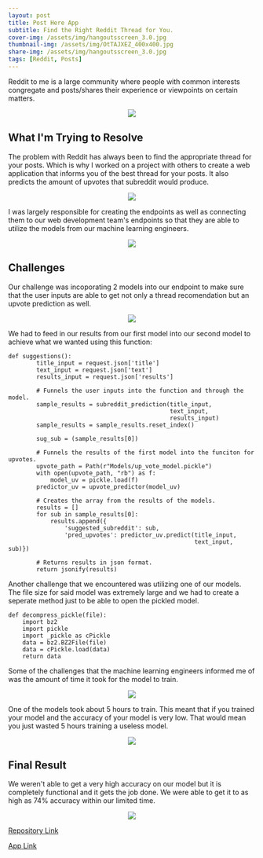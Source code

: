 ```yaml
---
layout: post
title: Post Here App
subtitle: Find the Right Reddit Thread for You.
cover-img: /assets/img/hangoutsscreen_3.0.jpg
thumbnail-img: /assets/img/OtTAJXEZ_400x400.jpg
share-img: /assets/img/hangoutsscreen_3.0.jpg
tags: [Reddit, Posts]
---
```


Reddit to me is a large community where people with common interests congregate and posts/shares their experience or viewpoints on certain matters.

<p align="center">
  <img src="https://raw.githubusercontent.com/TobyChen320/TobyChen320.github.io/master/assets/img/images.jpg">
</p>  

<h2>What I'm Trying to Resolve</h2>

The problem with Reddit has always been to find the appropriate thread for your posts. Which is why I worked on a project with others to create a web application that informs you of the best thread for your posts. It also predicts the amount of upvotes that subreddit would produce.

<p align="center">
  <img src="https://raw.githubusercontent.com/TobyChen320/TobyChen320.github.io/master/assets/img/images.png">
</p>

I was largely responsible for creating the endpoints as well as connecting them to our web development team's endpoints so that they are able to utilize the models from our machine learning engineers.

<p align="center">
  <img src="https://raw.githubusercontent.com/TobyChen320/TobyChen320.github.io/master/assets/img/s3-news-tmp-90538-reddit_main_2--default--980.jpg">
</p>  

<h2>Challenges</h2>

Our challenge was incoporating 2 models into our endpoint to make sure that the user inputs are able to get not only a thread recomendation but an upvote prediction as well.

<p align="center">
  <img src="https://raw.githubusercontent.com/TobyChen320/TobyChen320.github.io/master/assets/img/41.png">
</p>  

We had to feed in our results from our first model into our second model to achieve what we wanted using this function:

```
def suggestions():
        title_input = request.json['title']
        text_input = request.json['text']
        results_input = request.json['results']

        # Funnels the user inputs into the function and through the model.
        sample_results = subreddit_prediction(title_input,
                                              text_input,
                                              results_input)
        sample_results = sample_results.reset_index()

        sug_sub = (sample_results[0])

        # Funnels the results of the first model into the funciton for upvotes.
        upvote_path = Path(r"Models/up_vote_model.pickle")
        with open(upvote_path, "rb") as f:
            model_uv = pickle.load(f)
        predictor_uv = upvote_predictor(model_uv)

        # Creates the array from the results of the models.
        results = []
        for sub in sample_results[0]:
            results.append({
                'suggested_subreddit': sub,
                'pred_upvotes': predictor_uv.predict(title_input,
                                                     text_input, sub)})

        # Returns results in json format.
        return jsonify(results)
```

Another challenge that we encountered was utilizing one of our models. The file size for said model was extremely large and we had to create a seperate method just to be able to open the pickled model.

```
def decompress_pickle(file):
    import bz2
    import pickle
    import _pickle as cPickle
    data = bz2.BZ2File(file)
    data = cPickle.load(data)
    return data
```

Some of the challenges that the machine learning engineers informed me of was the amount of time it took for the model to train.  

<p align="center">
  <img src="https://raw.githubusercontent.com/TobyChen320/TobyChen320.github.io/master/assets/img/382213_1320897021520_o.jpg">
</p>  

One of the models took about 5 hours to train. This meant that if you trained your model and the accuracy of your model is very low. That would mean you just wasted 5 hours training a useless model.  

<p align="center">
  <img src="https://raw.githubusercontent.com/TobyChen320/TobyChen320.github.io/master/assets/img/download.png">
</p>  

<h2>Final Result</h2>

We weren't able to get a very high accuracy on our model but it is completely functional and it gets the job done. We were able to get it to as high as 74% accuracy within our limited time.
<p align="center">
  <img src="https://raw.githubusercontent.com/TobyChen320/TobyChen320.github.io/master/assets/img/raw.png">
</p>  

[Repository Link](https://github.com/TobyChen320/Posthere)

[App Link](https://posthere1-fe.vercel.app/)
